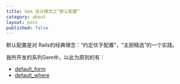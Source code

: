 ```yaml
---
title: Gem 设计理念之“默认配置”
category: about
layout: post
published: false
---
```



默认配置是对 Rails的经典理念：“约定优于配置”，“主厨精选”的一个实践。

我所开发的系列Gem中，以此为原则的有：
* [default_form](https://github.com/qinmingyuan/default_form)
* [default_where](https://github.com/qinmingyuan/default_where)

